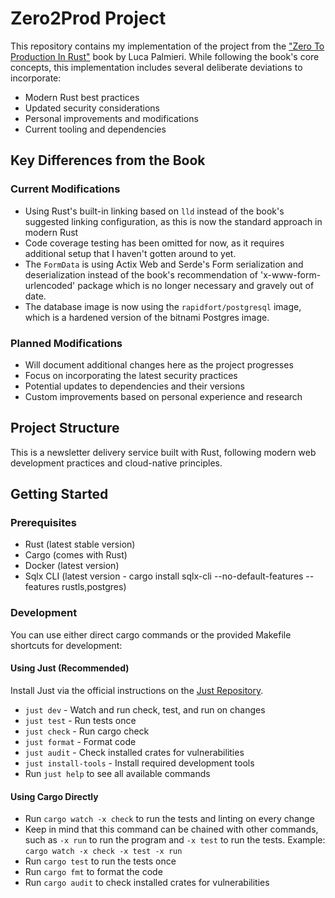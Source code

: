 # Zero2Prod Project

This repository contains my implementation of the project from the ["Zero To Production In Rust"](https://www.zero2prod.com/) book by Luca Palmieri. While following the book's core concepts, this implementation includes several deliberate deviations to incorporate:

- Modern Rust best practices
- Updated security considerations
- Personal improvements and modifications
- Current tooling and dependencies

## Key Differences from the Book

### Current Modifications

- Using Rust's built-in linking based on `lld` instead of the book's suggested linking configuration, as this is now the standard approach in modern Rust
- Code coverage testing has been omitted for now, as it requires additional setup that I haven't gotten around to yet.
- The `FormData` is using Actix Web and Serde's Form serialization and deserialization instead of the book's recommendation of 'x-www-form-urlencoded' package which is no longer necessary and gravely out of date.
- The database image is now using the `rapidfort/postgresql` image, which is a hardened version of the bitnami Postgres image.

### Planned Modifications

- Will document additional changes here as the project progresses
- Focus on incorporating the latest security practices
- Potential updates to dependencies and their versions
- Custom improvements based on personal experience and research

## Project Structure

This is a newsletter delivery service built with Rust, following modern web development practices and cloud-native principles.

## Getting Started

### Prerequisites

- Rust (latest stable version)
- Cargo (comes with Rust)
- Docker (latest version)
- Sqlx CLI (latest version - cargo install sqlx-cli --no-default-features --features rustls,postgres)

### Development

You can use either direct cargo commands or the provided Makefile shortcuts for development:

#### Using Just (Recommended)

Install Just via the official instructions on the [Just Repository](https://github.com/casey/just?tab=readme-ov-file#installation).

- `just dev` - Watch and run check, test, and run on changes
- `just test` - Run tests once
- `just check` - Run cargo check
- `just format` - Format code
- `just audit` - Check installed crates for vulnerabilities
- `just install-tools` - Install required development tools
- Run `just help` to see all available commands

#### Using Cargo Directly

- Run `cargo watch -x check` to run the tests and linting on every change
- Keep in mind that this command can be chained with other commands, such as `-x run` to run the program and `-x test` to run the tests. Example: `cargo watch -x check -x test -x run`
- Run `cargo test` to run the tests once
- Run `cargo fmt` to format the code
- Run `cargo audit` to check installed crates for vulnerabilities
